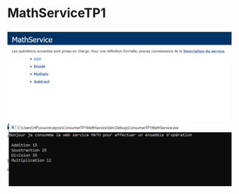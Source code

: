 # MathServiceTP1
![alt text](https://github.com/aminamaiga/MathServiceTP1/blob/main/tp1.PNG)
![alt text](https://github.com/aminamaiga/MathServiceTP1/blob/main/tp11.PNG)
